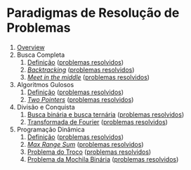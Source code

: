 Paradigmas de Resolução de Problemas
====================================

1. [Overview](slides/overview/overview.pdf)
1. Busca Completa
    1. [Definição](slides/complete_search/complete_search.pdf) ([problemas resolvidos](problems/complete_search/complete_search.pdf))
    1. [_Backtracking_](slides/backtracking/backtracking.pdf) ([problemas resolvidos](problems/backtracking/backtracking.pdf))
    1. [_Meet in the middle_](slides/meet_in_the_middle/meet_in_the_middle.pdf) ([problemas resolvidos](problems/meet_in_the_middle/meet_in_the_middle.pdf))
1. Algoritmos Gulosos
    1. [Definição](slides/gulosos/gulosos.pdf) ([problemas resolvidos](problems/gulosos/gulosos.pdf))
    1. [_Two Pointers_](slides/two_pointers/two_pointers.pdf) ([problemas resolvidos](problems/two_pointers/two_pointers.pdf))
1. Divisão e Conquista
    1. [Busca binária e busca ternária](slides/busca_binaria/busca_binaria.pdf) ([problemas resolvidos](problems/busca_binaria/busca_binaria.pdf))
    1. [Transformada de Fourier](slides/fft/fft.pdf) ([problemas resolvidos](problems/fft/fft.pdf))
1. Programação Dinâmica
    1. [Definição](slides/dp/dp.pdf) ([problemas resolvidos](problems/dp/dp.pdf))
    1. [_Max Range Sum_](slides/max_range_sum/max_range_sum.pdf) ([problemas resolvidos](problems/max_range_sum/max_range_sum.pdf))
    1. [Problema do Troco](slides/coin_change/coin_change.pdf) ([problemas resolvidos](problems/coin_change/coin_change.pdf))
    1. [Problema da Mochila Binária](slides/knapsack/knapsack.pdf) ([problemas resolvidos](problems/knapsack/knapsack.pdf))

<!---
Busca completa:
    - Algoritmos de geração de combinações e permutações

Algoritmos gulosos:
    - Algoritmo de Huffman
    - Formalização de algoritmos gulosos
    - Exemplo com prova de corretude
    - Exemplos de problemas de juízes envolvendo
        - Minimização de tarefas e deadlines (CPH pg 60)
        - Distribuição em buckets (CP 1)
        - Minimização de somas (média e mediana, CPH pg 61)

Divisão e conquista:
    - NTT
    - Binary Lifting
    
Programação dinâmica:
    - DP by digits
    - Forward DP
    - LIS
    - Paths in a grid
    - TSP
    - Tilings (Geometry)?
-->
